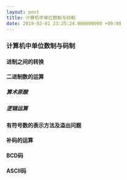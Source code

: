 ```yaml
---
layout: post
title: 计算机中单位数制与码制
date: 2019-02-01 23:25:24.000000000 +09:00
---
```


### 计算机中单位数制与码制
#### 进制之间的转换

#### 二进制数的运算
##### 算术原酸

##### 逻辑运算

#### 有符号数的表示方法及溢出问题

#### 补码的运算

#### BCD码

#### ASCII码